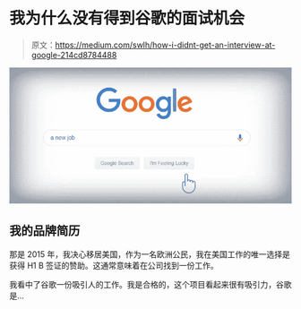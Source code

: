# 我为什么没有得到谷歌的面试机会

> 原文：<https://medium.com/swlh/how-i-didnt-get-an-interview-at-google-214cd8784488>

![](img/d169b4623dc4f5421777089f1732cdc4.png)

## 我的品牌简历

那是 2015 年，我决心移居美国，作为一名欧洲公民，我在美国工作的唯一选择是获得 H1 B 签证的赞助。这通常意味着在公司找到一份工作。

我看中了谷歌一份吸引人的工作。我是合格的，这个项目看起来很有吸引力，谷歌是…